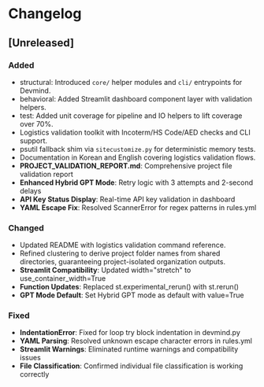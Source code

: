 # Changelog

## [Unreleased]
### Added
- structural: Introduced `core/` helper modules and `cli/` entrypoints for Devmind.
- behavioral: Added Streamlit dashboard component layer with validation helpers.
- test: Added unit coverage for pipeline and IO helpers to lift coverage over 70%.
- Logistics validation toolkit with Incoterm/HS Code/AED checks and CLI support.
- psutil fallback shim via `sitecustomize.py` for deterministic memory tests.
- Documentation in Korean and English covering logistics validation flows.
- **PROJECT_VALIDATION_REPORT.md**: Comprehensive project file validation report
- **Enhanced Hybrid GPT Mode**: Retry logic with 3 attempts and 2-second delays
- **API Key Status Display**: Real-time API key validation in dashboard
- **YAML Escape Fix**: Resolved ScannerError for regex patterns in rules.yml

### Changed
- Updated README with logistics validation command reference.
- Refined clustering to derive project folder names from shared directories, guaranteeing project-isolated organization outputs.
- **Streamlit Compatibility**: Updated width="stretch" to use_container_width=True
- **Function Updates**: Replaced st.experimental_rerun() with st.rerun()
- **GPT Mode Default**: Set Hybrid GPT mode as default with value=True

### Fixed
- **IndentationError**: Fixed for loop try block indentation in devmind.py
- **YAML Parsing**: Resolved unknown escape character errors in rules.yml
- **Streamlit Warnings**: Eliminated runtime warnings and compatibility issues
- **File Classification**: Confirmed individual file classification is working correctly
